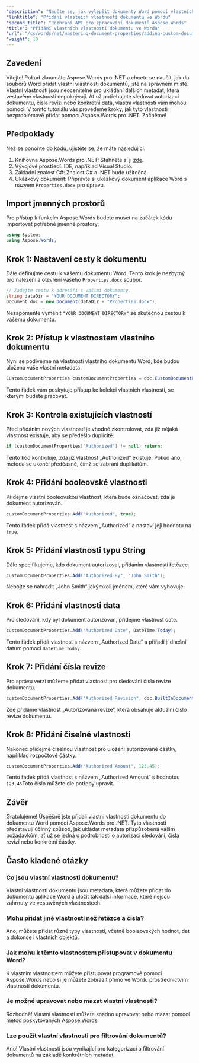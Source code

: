 ```yaml
---
"description": "Naučte se, jak vylepšit dokumenty Word pomocí vlastních vlastností dokumentu pomocí Aspose.Words pro .NET. Tato komplexní příručka vás provede celým procesem."
"linktitle": "Přidání vlastních vlastností dokumentu ve Wordu"
"second_title": "Rozhraní API pro zpracování dokumentů Aspose.Words"
"title": "Přidání vlastních vlastností dokumentu ve Wordu"
"url": "/cs/words/net/mastering-document-properties/adding-custom-document-properties-in-word/"
"weight": 10
---
```


## Zavedení

Vítejte! Pokud zkoumáte Aspose.Words pro .NET a chcete se naučit, jak do souborů Word přidat vlastní vlastnosti dokumentů, jste na správném místě. Vlastní vlastnosti jsou neocenitelné pro ukládání dalších metadat, která vestavěné vlastnosti nepokrývají. Ať už potřebujete sledovat autorizaci dokumentu, čísla revizí nebo konkrétní data, vlastní vlastnosti vám mohou pomoci. V tomto tutoriálu vás provedeme kroky, jak tyto vlastnosti bezproblémově přidat pomocí Aspose.Words pro .NET. Začněme!

## Předpoklady

Než se ponoříte do kódu, ujistěte se, že máte následující:

1. Knihovna Aspose.Words pro .NET: Stáhněte si ji [zde](https://releases.aspose.com/words/net/).
2. Vývojové prostředí: IDE, například Visual Studio.
3. Základní znalost C#: Znalost C# a .NET bude užitečná.
4. Ukázkový dokument: Připravte si ukázkový dokument aplikace Word s názvem `Properties.docx` pro úpravu.

## Import jmenných prostorů

Pro přístup k funkcím Aspose.Words budete muset na začátek kódu importovat potřebné jmenné prostory:

```csharp
using System;
using Aspose.Words;
```

## Krok 1: Nastavení cesty k dokumentu

Dále definujme cestu k vašemu dokumentu Word. Tento krok je nezbytný pro nalezení a otevření vašeho `Properties.docx` soubor.

```csharp
// Zadejte cestu k adresáři s vašimi dokumenty.
string dataDir = "YOUR DOCUMENT DIRECTORY";
Document doc = new Document(dataDir + "Properties.docx");
```

Nezapomeňte vyměnit `"YOUR DOCUMENT DIRECTORY"` se skutečnou cestou k vašemu dokumentu.

## Krok 2: Přístup k vlastnostem vlastního dokumentu

Nyní se podívejme na vlastnosti vlastního dokumentu Word, kde budou uložena vaše vlastní metadata.

```csharp
CustomDocumentProperties customDocumentProperties = doc.CustomDocumentProperties;
```

Tento řádek vám poskytuje přístup ke kolekci vlastních vlastností, se kterými budete pracovat.

## Krok 3: Kontrola existujících vlastností

Před přidáním nových vlastností je vhodné zkontrolovat, zda již nějaká vlastnost existuje, aby se předešlo duplicitě.

```csharp
if (customDocumentProperties["Authorized"] != null) return;
```

Tento kód kontroluje, zda již vlastnost „Authorized“ existuje. Pokud ano, metoda se ukončí předčasně, čímž se zabrání duplikátům.

## Krok 4: Přidání booleovské vlastnosti

Přidejme vlastní booleovskou vlastnost, která bude označovat, zda je dokument autorizován.

```csharp
customDocumentProperties.Add("Authorized", true);
```

Tento řádek přidá vlastnost s názvem „Authorized“ a nastaví její hodnotu na `true`.

## Krok 5: Přidání vlastnosti typu String

Dále specifikujeme, kdo dokument autorizoval, přidáním vlastnosti řetězec.

```csharp
customDocumentProperties.Add("Authorized By", "John Smith");
```

Nebojte se nahradit „John Smith“ jakýmkoli jménem, které vám vyhovuje.

## Krok 6: Přidání vlastnosti data

Pro sledování, kdy byl dokument autorizován, přidejme vlastnost date.

```csharp
customDocumentProperties.Add("Authorized Date", DateTime.Today);
```

Tento řádek přidá vlastnost s názvem „Authorized Date“ a přiřadí jí dnešní datum pomocí `DateTime.Today`.

## Krok 7: Přidání čísla revize

Pro správu verzí můžeme přidat vlastnost pro sledování čísla revize dokumentu.

```csharp
customDocumentProperties.Add("Authorized Revision", doc.BuiltInDocumentProperties.RevisionNumber);
```

Zde přidáme vlastnost „Autorizovaná revize“, která obsahuje aktuální číslo revize dokumentu.

## Krok 8: Přidání číselné vlastnosti

Nakonec přidejme číselnou vlastnost pro uložení autorizované částky, například rozpočtové částky.

```csharp
customDocumentProperties.Add("Authorized Amount", 123.45);
```

Tento řádek přidá vlastnost s názvem „Authorized Amount“ s hodnotou `123.45`Toto číslo můžete dle potřeby upravit.

## Závěr

Gratulujeme! Úspěšně jste přidali vlastní vlastnosti dokumentu do dokumentu Word pomocí Aspose.Words pro .NET. Tyto vlastnosti představují účinný způsob, jak ukládat metadata přizpůsobená vašim požadavkům, ať už se jedná o podrobnosti o autorizaci sledování, čísla revizí nebo konkrétní částky.

## Často kladené otázky

### Co jsou vlastní vlastnosti dokumentu?
Vlastní vlastnosti dokumentu jsou metadata, která můžete přidat do dokumentu aplikace Word a uložit tak další informace, které nejsou zahrnuty ve vestavěných vlastnostech.

### Mohu přidat jiné vlastnosti než řetězce a čísla?
Ano, můžete přidat různé typy vlastností, včetně booleovských hodnot, dat a dokonce i vlastních objektů.

### Jak mohu k těmto vlastnostem přistupovat v dokumentu Word?
K vlastním vlastnostem můžete přistupovat programově pomocí Aspose.Words nebo si je můžete zobrazit přímo ve Wordu prostřednictvím vlastností dokumentu.

### Je možné upravovat nebo mazat vlastní vlastnosti?
Rozhodně! Vlastní vlastnosti můžete snadno upravovat nebo mazat pomocí metod poskytovaných Aspose.Words.

### Lze použít vlastní vlastnosti pro filtrování dokumentů?
Ano! Vlastní vlastnosti jsou vynikající pro kategorizaci a filtrování dokumentů na základě konkrétních metadat.
